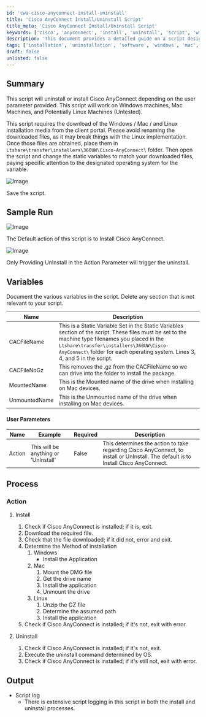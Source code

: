 ```yaml
---
id: 'cwa-cisco-anyconnect-install-uninstall'
title: 'Cisco AnyConnect Install/Uninstall Script'
title_meta: 'Cisco AnyConnect Install/Uninstall Script'
keywords: ['cisco', 'anyconnect', 'install', 'uninstall', 'script', 'windows', 'mac', 'linux']
description: 'This document provides a detailed guide on a script designed to install or uninstall Cisco AnyConnect based on user parameters. It covers requirements, variables, user parameters, and the process for different operating systems including Windows, Mac, and Linux.'
tags: ['installation', 'uninstallation', 'software', 'windows', 'mac', 'linux']
draft: false
unlisted: false
---
```

## Summary

This script will uninstall or install Cisco AnyConnect depending on the user parameter provided. This script will work on Windows machines, Mac Machines, and Potentially Linux Machines (Untested).

This script requires the download of the Windows / Mac / and Linux installation media from the client portal. Please avoid renaming the downloaded files, as it may break things with the Linux implementation. Once those files are obtained, place them in `Ltshare\transfer\installers\360UW\Cisco-AnyConnect\` folder. Then open the script and change the static variables to match your downloaded files, paying specific attention to the designated operating system for the variable.

![Image](..\..\..\static\img\Cisco-AnyConnect---Command\image_1.png)

Save the script.

## Sample Run

![Image](..\..\..\static\img\Cisco-AnyConnect---Command\image_2.png)

The Default action of this script is to Install Cisco AnyConnect.

![Image](..\..\..\static\img\Cisco-AnyConnect---Command\image_3.png)

Only Providing UnInstall in the Action Parameter will trigger the uninstall.

## Variables

Document the various variables in the script. Delete any section that is not relevant to your script.

| Name            | Description                                                                                                                                                                        |
|-----------------|------------------------------------------------------------------------------------------------------------------------------------------------------------------------------------|
| CACFileName     | This is a Static Variable Set in the Static Variables section of the script. These files must be set to the machine type filenames you placed in the `Ltshare\transfer\installers\360UW\Cisco-AnyConnect\` folder for each operating system. Lines 3, 4, and 5 in the script. |
| CACFileNoGz     | This removes the .gz from the CACFileName so we can drive into the folder to install the package.                                                                               |
| MountedName      | This is the Mounted name of the drive when installing on Mac devices.                                                                                                          |
| UnmountedName    | This is the Unmounted name of the drive when installing on Mac devices.                                                                                                        |

#### User Parameters

| Name    | Example                             | Required | Description                                                                                              |
|---------|-------------------------------------|----------|----------------------------------------------------------------------------------------------------------|
| Action  | This will be anything or 'UnInstall' | False    | This determines the action to take regarding Cisco AnyConnect, to install or UnInstall. The default is to Install Cisco AnyConnect. |

## Process

### Action

1. Install
   1. Check if Cisco AnyConnect is installed; if it is, exit.
   2. Download the required file.
   3. Check that the file downloaded; if it did not, error and exit.
   4. Determine the Method of installation
      1. Windows
         - Install the Application
      2. Mac
         1. Mount the DMG file
         2. Get the drive name
         3. Install the application
         4. Unmount the drive
      3. Linux
         1. Unzip the GZ file
         2. Determine the assumed path
         3. Install the application
   5. Check if Cisco AnyConnect is installed; if it's not, exit with error.

2. Uninstall
   1. Check if Cisco AnyConnect is installed; if it's not, exit.
   2. Execute the uninstall command determined by OS.
   3. Check if Cisco AnyConnect is installed; if it's still not, exit with error.

## Output

- Script log
  - There is extensive script logging in this script in both the install and uninstall processes.


